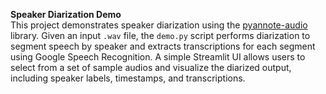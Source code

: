 **Speaker Diarization Demo**  
This project demonstrates speaker diarization using the [pyannote-audio](https://github.com/pyannote/pyannote-audio) library. Given an input `.wav` file, the `demo.py` script performs diarization to segment speech by speaker and extracts transcriptions for each segment using Google Speech Recognition. A simple Streamlit UI allows users to select from a set of sample audios and visualize the diarized output, including speaker labels, timestamps, and transcriptions.
